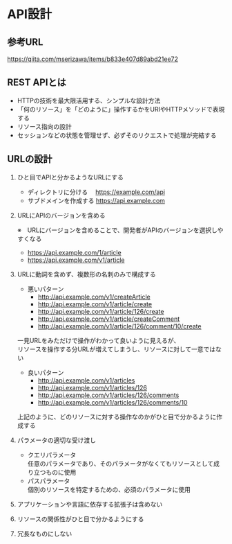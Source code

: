 # API設計

## 参考URL
https://qiita.com/mserizawa/items/b833e407d89abd21ee72

## REST APIとは

- HTTPの技術を最大限活用する、シンプルな設計方法
- 「何のリソース」を「どのように」操作するかをURIやHTTPメソッドで表現する
- リソース指向の設計
- セッションなどの状態を管理せず、必ずそのリクエストで処理が完結する

## URLの設計

1. ひと目でAPIと分かるようなURLにする
    - ディレクトリに分ける　 https://example.com/api
    - サブドメインを作成する https://api.example.com

2. URLにAPIのバージョンを含める  
    
    ※　URLにバージョンを含めることで、開発者がAPIのバージョンを選択しやすくなる
    - https://api.example.com/1/article
    - https://api.example.com/v1/article

3. URLに動詞を含めず、複数形の名刺のみで構成する
    - 悪いパターン
        - http://api.example.com/v1/createArticle
        - http://api.example.com/v1/article/create
        - http://api.example.com/v1/article/126/create
        - http://api.example.com/v1/article/createComment
        - http://api.example.com/v1/article/126/comment/10/create  
    
    一見URLをみただけで操作がわかって良いように見えるが、  
    リソースを操作する分URLが増えてしまうし、リソースに対して一意ではない
   
    - 良いパターン
        - http://api.example.com/v1/articles
        - http://api.example.com/v1/articles/126
        - http://api.example.com/v1/articles/126/comments
        - http://api.example.com/v1/articles/126/comments/10
    
    上記のように、どのリソースに対する操作なのかがひと目で分かるように作成する
    
4. パラメータの適切な受け渡し
    - クエリパラメータ  
    任意のパラメータであり、そのパラメータがなくてもリソースとして成り立つものに使用
    - パスパラメータ  
    個別のリソースを特定するための、必須のパラメータに使用
    
5. アプリケーションや言語に依存する拡張子は含めない
6. リソースの関係性がひと目で分かるようにする
7. 冗長なものにしない

